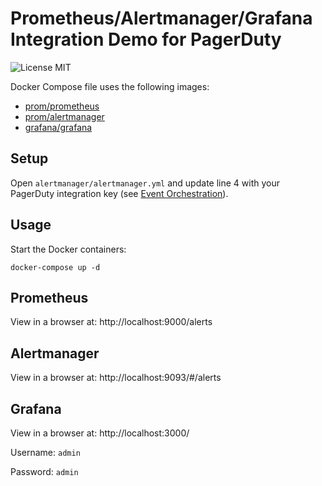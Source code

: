 # Prometheus/Alertmanager/Grafana Integration Demo for PagerDuty

![License MIT](https://img.shields.io/badge/license-MIT-blue.svg)

Docker Compose file uses the following images:
* [prom/prometheus](https://hub.docker.com/r/prom/prometheus)
* [prom/alertmanager](https://hub.docker.com/r/prom/alertmanager)
* [grafana/grafana](https://hub.docker.com/r/grafana/grafana)

## Setup

Open `alertmanager/alertmanager.yml` and update line 4 with your PagerDuty integration key (see [Event Orchestration](https://support.pagerduty.com/docs/event-orchestration)).

## Usage

Start the Docker containers:

    docker-compose up -d

## Prometheus

View in a browser at: http://localhost:9000/alerts

## Alertmanager

View in a browser at: http://localhost:9093/#/alerts

## Grafana

View in a browser at: http://localhost:3000/

Username: `admin`

Password: `admin`